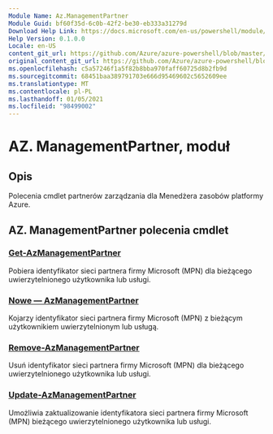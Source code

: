 ```yaml
---
Module Name: Az.ManagementPartner
Module Guid: bf60f35d-6c0b-42f2-be30-eb333a31279d
Download Help Link: https://docs.microsoft.com/en-us/powershell/module/az.managementpartner
Help Version: 0.1.0.0
Locale: en-US
content_git_url: https://github.com/Azure/azure-powershell/blob/master/src/ManagementPartner/ManagementPartner/help/Az.ManagementPartner.md
original_content_git_url: https://github.com/Azure/azure-powershell/blob/master/src/ManagementPartner/ManagementPartner/help/Az.ManagementPartner.md
ms.openlocfilehash: c5a57246f1a5f82b8bba970faff60725d8b2fb9d
ms.sourcegitcommit: 68451baa389791703e666d95469602c5652609ee
ms.translationtype: MT
ms.contentlocale: pl-PL
ms.lasthandoff: 01/05/2021
ms.locfileid: "98499002"
---
```

# AZ. ManagementPartner, moduł
## Opis
Polecenia cmdlet partnerów zarządzania dla Menedżera zasobów platformy Azure.

## AZ. ManagementPartner polecenia cmdlet
### [Get-AzManagementPartner](Get-AzManagementPartner.md)
Pobiera identyfikator sieci partnera firmy Microsoft (MPN) dla bieżącego uwierzytelnionego użytkownika lub usługi. 

### [Nowe — AzManagementPartner](New-AzManagementPartner.md)
Kojarzy identyfikator sieci partnera firmy Microsoft (MPN) z bieżącym użytkownikiem uwierzytelnionym lub usługą.

### [Remove-AzManagementPartner](Remove-AzManagementPartner.md)
Usuń identyfikator sieci partnera firmy Microsoft (MPN) dla bieżącego uwierzytelnionego użytkownika lub usługi.

### [Update-AzManagementPartner](Update-AzManagementPartner.md)
Umożliwia zaktualizowanie identyfikatora sieci partnera firmy Microsoft (MPN) bieżącego uwierzytelnionego użytkownika lub usługi.

